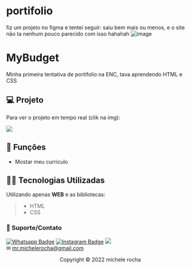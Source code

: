 # portifolio


fiz um projeto no figma e tentei seguir: saiu bem mais ou menos, e o site não ta nenhum pouco parecido com isso hahahah
![image](https://user-images.githubusercontent.com/93664169/208252909-d3b9cd20-687f-4f70-a8c6-7aa122d29092.png)

# MyBudget
Minha primeira tentativa de portifolio na ENC, tava aprendendo HTML e CSS

## 💻 Projeto
Para ver o projeto em tempo real (clik na img):

<a href = "https://mrmichelerocha.github.io/portifolio/"><img src="https://user-images.githubusercontent.com/93664169/208253319-cc6f946e-3e6a-4054-b9c2-e8cfae4e4368.png"></a>

## 🔧 Funções

- Mostar meu curriculo 


## 👨‍💻 Tecnologias Utilizadas

Utilizando apenas **WEB** e as bibliotecas:
> - HTML
> - CSS





### 🤝 Suporte/Contato


[![Whatsapp Badge](https://img.shields.io/badge/WhatsApp-25D366?style=for-the-badge&logo=whatsapp&logoColor=white)]([https://wa.me/5551981830833](https://linktr.ee/mrmichelerocha))
[![Instagram Badge](https://img.shields.io/badge/Instagram-E4405F?style=for-the-badge&logo=instagram&logoColor=white)](https://www.instagram.com/mr.michelerocha/?hl=pt-br)
  <a href="https://www.linkedin.com/in/enc-michele-rocha/" target="_blank"><img src="https://img.shields.io/badge/-LinkedIn-%230077B5?style=for-the-badge&logo=linkedin&logoColor=white" target="_blank"></a>  
✉ mr.michelerocha@gmail.com




<p align="center">Copyright © 2022 michele rocha</p>
